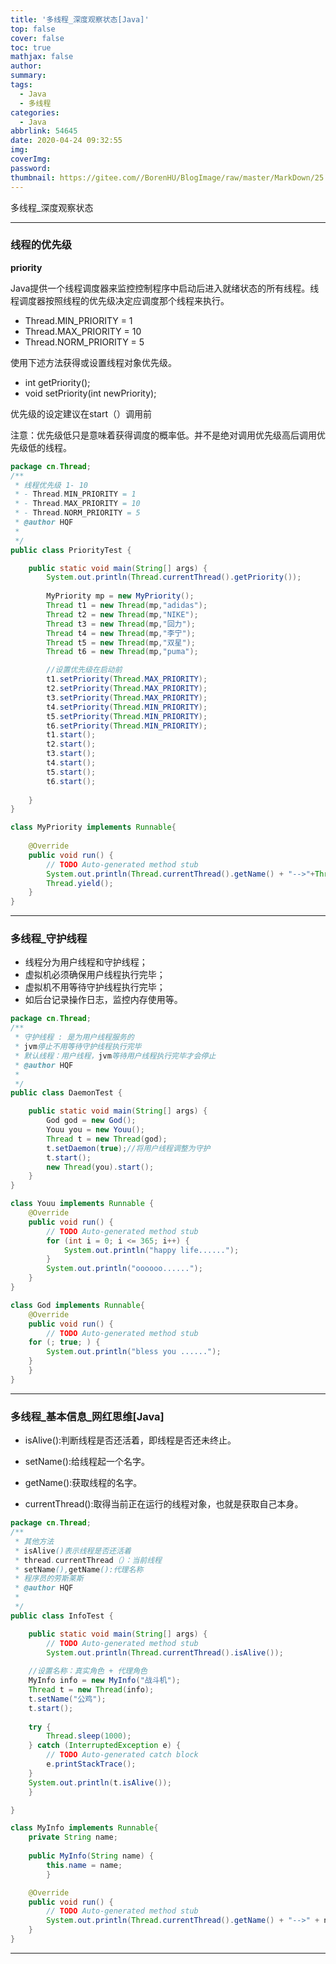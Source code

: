 ```yaml
---
title: '多线程_深度观察状态[Java]'
top: false
cover: false
toc: true
mathjax: false
author: 
summary: 
tags:
  - Java
  - 多线程
categories:
  - Java
abbrlink: 54645
date: 2020-04-24 09:32:55
img:
coverImg:
password:
thumbnail: https://gitee.com//BorenHU/BlogImage/raw/master/MarkDown/25.jpg
---
```


多线程_深度观察状态

<!-- more -->

---


### 线程的优先级

**priority**

Java提供一个线程调度器来监控控制程序中启动后进入就绪状态的所有线程。线程调度器按照线程的优先级决定应调度那个线程来执行。

- Thread.MIN_PRIORITY = 1
- Thread.MAX_PRIORITY = 10
- Thread.NORM_PRIORITY = 5

使用下述方法获得或设置线程对象优先级。

- int getPriority();
- void setPriority(int newPriority);

优先级的设定建议在start（）调用前

注意：优先级低只是意味着获得调度的概率低。并不是绝对调用优先级高后调用优先级低的线程。

```java
package cn.Thread;
/**
 * 线程优先级 1- 10
 * - Thread.MIN_PRIORITY = 1
 * - Thread.MAX_PRIORITY = 10
 * - Thread.NORM_PRIORITY = 5
 * @author HQF
 *
 */
public class PriorityTest {

	public static void main(String[] args) {
		System.out.println(Thread.currentThread().getPriority());
		
		MyPriority mp = new MyPriority();
		Thread t1 = new Thread(mp,"adidas");
		Thread t2 = new Thread(mp,"NIKE");
		Thread t3 = new Thread(mp,"回力");
		Thread t4 = new Thread(mp,"李宁");
		Thread t5 = new Thread(mp,"双星");
		Thread t6 = new Thread(mp,"puma");

		//设置优先级在启动前
		t1.setPriority(Thread.MAX_PRIORITY);
		t2.setPriority(Thread.MAX_PRIORITY);
		t3.setPriority(Thread.MAX_PRIORITY);
		t4.setPriority(Thread.MIN_PRIORITY);
		t5.setPriority(Thread.MIN_PRIORITY);
		t6.setPriority(Thread.MIN_PRIORITY);
		t1.start();
		t2.start();
		t3.start();
		t4.start();
		t5.start();
		t6.start();
		
	}
}

class MyPriority implements Runnable{
	
	@Override
	public void run() {
		// TODO Auto-generated method stub
		System.out.println(Thread.currentThread().getName() + "-->"+Thread.currentThread().getPriority());
		Thread.yield();
	}
}
```

---

### 多线程_守护线程

- 线程分为用户线程和守护线程；
- 虚拟机必须确保用户线程执行完毕；
- 虚拟机不用等待守护线程执行完毕；
- 如后台记录操作日志，监控内存使用等。

```java
package cn.Thread;
/**
 * 守护线程 : 是为用户线程服务的
 * jvm停止不用等待守护线程执行完毕
 * 默认线程：用户线程，jvm等待用户线程执行完毕才会停止
 * @author HQF
 *
 */
public class DaemonTest {

	public static void main(String[] args) {
		God god = new God();
		Youu you = new Youu();
		Thread t = new Thread(god);
		t.setDaemon(true);//将用户线程调整为守护
		t.start();
		new Thread(you).start();
	}
}

class Youu implements Runnable {
	@Override
	public void run() {
		// TODO Auto-generated method stub
		for (int i = 0; i <= 365; i++) {
			System.out.println("happy life......");
		}
		System.out.println("oooooo......");
	}
}

class God implements Runnable{
	@Override
	public void run() {
		// TODO Auto-generated method stub
	for (; true; ) {
		System.out.println("bless you ......");
	}
	}
}
```

---

### 多线程\_基本信息\_网红思维[Java]

- isAlive():判断线程是否还活着，即线程是否还未终止。

- setName():给线程起一个名字。

- getName():获取线程的名字。
- currentThread():取得当前正在运行的线程对象，也就是获取自己本身。

```java
package cn.Thread;
/**
 * 其他方法
 * isAlive()表示线程是否还活着
 * thread.currentThread（）：当前线程
 * setName(),getName():代理名称
 * 程序员的劳斯莱斯
 * @author HQF
 *
 */
public class InfoTest {

	public static void main(String[] args) {
		// TODO Auto-generated method stub
		System.out.println(Thread.currentThread().isAlive());
	
	//设置名称：真实角色 + 代理角色
	MyInfo info = new MyInfo("战斗机");
	Thread t = new Thread(info);
	t.setName("公鸡");
	t.start();
	
	try {
		Thread.sleep(1000);
	} catch (InterruptedException e) {
		// TODO Auto-generated catch block
		e.printStackTrace();
	}
	System.out.println(t.isAlive());
	}

}

class MyInfo implements Runnable{
	private String name;
	
	public MyInfo(String name) {
		this.name = name;
		}

	@Override
	public void run() {
		// TODO Auto-generated method stub
		System.out.println(Thread.currentThread().getName() + "-->" + name);
	}
}
```

---

